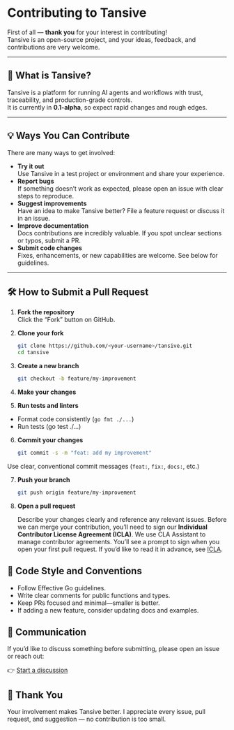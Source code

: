 # Contributing to Tansive

First of all — **thank you** for your interest in contributing!  
Tansive is an open-source project, and your ideas, feedback, and contributions are very welcome.

---

## 📌 What is Tansive?

Tansive is a platform for running AI agents and workflows with trust, traceability, and production-grade controls.  
It is currently in **0.1-alpha**, so expect rapid changes and rough edges.

---

## 💡 Ways You Can Contribute

There are many ways to get involved:

- **Try it out**  
  Use Tansive in a test project or environment and share your experience.
- **Report bugs**  
  If something doesn’t work as expected, please open an issue with clear steps to reproduce.
- **Suggest improvements**  
  Have an idea to make Tansive better? File a feature request or discuss it in an issue.
- **Improve documentation**  
  Docs contributions are incredibly valuable. If you spot unclear sections or typos, submit a PR.
- **Submit code changes**  
  Fixes, enhancements, or new capabilities are welcome. See below for guidelines.

---

## 🛠️ How to Submit a Pull Request

1. **Fork the repository**  
   Click the “Fork” button on GitHub.

2. **Clone your fork**

   ```bash
   git clone https://github.com/<your-username>/tansive.git
   cd tansive
   ```

3. **Create a new branch**

   ```bash
   git checkout -b feature/my-improvement
   ```

4. **Make your changes**

5. **Run tests and linters**

- Format code consistently (`go fmt ./...`)
- Run tests (go test ./...)

6. **Commit your changes**

   ```bash
   git commit -s -m "feat: add my improvement"
   ```

Use clear, conventional commit messages (`feat:`, `fix:`, `docs:`, etc.)

7. **Push your branch**

   ```bash
   git push origin feature/my-improvement
   ```

8. **Open a pull request**

   Describe your changes clearly and reference any relevant issues.
   Before we can merge your contribution, you’ll need to sign our **Individual Contributor License Agreement (ICLA)**. We use CLA Assistant to manage contributor agreements. You’ll see a prompt to sign when you open your first pull request. If you’d like to read it in advance, see [ICLA](ICLA).

## 📝 Code Style and Conventions

- Follow Effective Go guidelines.
- Write clear comments for public functions and types.
- Keep PRs focused and minimal—smaller is better.
- If adding a new feature, consider updating docs and examples.

## 📣 Communication

If you’d like to discuss something before submitting, please open an issue or reach out:

👉 [Start a discussion](https://github.com/tansive/tansive/discussions)

## 🙏 Thank You

Your involvement makes Tansive better.
I appreciate every issue, pull request, and suggestion — no contribution is too small.
